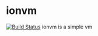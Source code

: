 # ionvm
[![Build Status](https://travis-ci.com/ayushashi11/ionvm.svg?branch=master)](https://travis-ci.com/ayushashi11/ionvm)
ionvm is a simple vm
